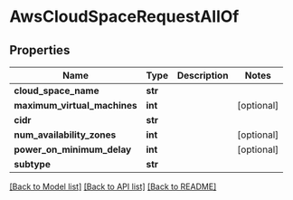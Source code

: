 # AwsCloudSpaceRequestAllOf

## Properties
Name | Type | Description | Notes
------------ | ------------- | ------------- | -------------
**cloud_space_name** | **str** |  | 
**maximum_virtual_machines** | **int** |  | [optional] 
**cidr** | **str** |  | 
**num_availability_zones** | **int** |  | [optional] 
**power_on_minimum_delay** | **int** |  | [optional] 
**subtype** | **str** |  | 

[[Back to Model list]](../README.md#documentation-for-models) [[Back to API list]](../README.md#documentation-for-api-endpoints) [[Back to README]](../README.md)


